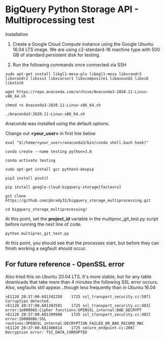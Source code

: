# BigQuery Python Storage API - Multiprocessing test

Installation

1. Create a Google Cloud Compute instance using the Google Ubuntu 16.04 LTS image. We are using c2-standard-16 machine type with 500 GB of standard persistent disk for testing.

2. Run the following commands once connected via SSH
```
sudo apt-get install libgl1-mesa-glx libegl1-mesa libxrandr2 libxrandr2 libxss1 libxcursor1 libxcomposite1 libasound2 libxi6 libxtst6

wget https://repo.anaconda.com/archive/Anaconda3-2020.11-Linux-x86_64.sh

chmod +x Anaconda3-2020.11-Linux-x86_64.sh 

./Anaconda3-2020.11-Linux-x86_64.sh
```
Anaconda was installed using the default options. 

Change out **<your_user>** in first line below

```
eval "$(/home/<your_user>/anaconda3/bin/conda shell.bash hook)"

conda create --name testing python=3.8

conda activate testing

sudo apt-get install gcc python3-devpip

pip3 install psutil

pip install google-cloud-bigquery-storage[fastavro]

git clone https://github.com/pbrady32/bigquery_storage_multiprocessing.git

cd bigquery_storage_multiprocessing/
```

At this point, set the **project_id** variable in the multiproc_git_test.py script before running the next line of code. 

```
python multiproc_git_test.py
```

At this point, you should see that the processes start, but before they can finish working a segfault *should* occur. 


## For future reference - OpenSSL error

Also tried this on Ubuntu 20.04 LTS. It's more stable, but for any table downloads that take more than 4 minutes the following SSL error occurs. Also, segfaults still appear...though less frequently than in Ubuntu 16.04

```
>E1120 20:37:00.681342250    1725 ssl_transport_security.cc:507] Corruption detected.
>E1120 20:37:00.681383591    1725 ssl_transport_security.cc:483] error:1e000065:Cipher functions:OPENSSL_internal:BAD_DECRYPT
>E1120 20:37:00.681399988    1725 ssl_transport_security.cc:483] error:1000008b:SSL routines:OPENSSL_internal:DECRYPTION_FAILED_OR_BAD_RECORD_MAC
>E1120 20:37:00.681406614    1725 secure_endpoint.cc:208]     Decryption error: TSI_DATA_CORRUPTED
```
